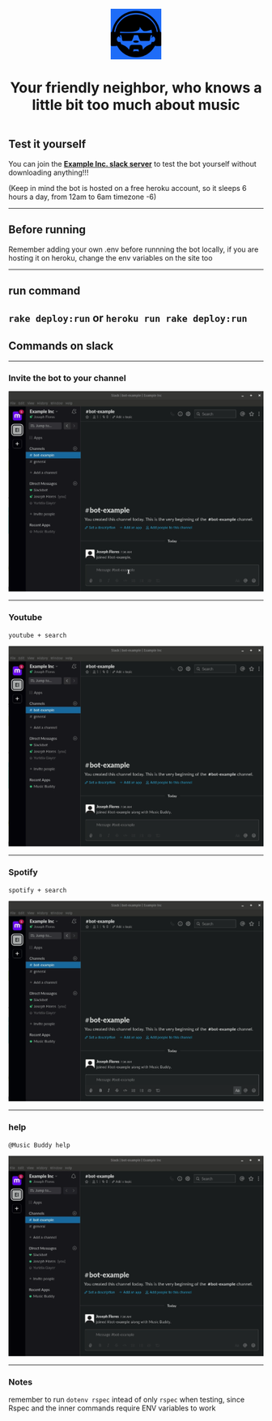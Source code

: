 <dl>
  <div class="headerWrapper" style="display:flex;flex-direction:column;align-items:center;margin:25px 0; text-align:center">
<img src="./images/manback.png" style="margin: 0 auto" height="100px" margin="auto">
<h1>Your friendly neighbor, who knows a little bit too much about music</h1>
</div>
  </dl>

## Test it yourself
You can join the [**Example Inc. slack server**](https://join.slack.com/t/example-inc-hq/shared_invite/enQtODkyODYzMTE5OTU4LTdkYTgxZmVjNzY2MWJhMWY5NjRlZDJmMjdkOWNmMjI0N2M1ZDc5NGIyNjY0YzEwYmIyMGU2NmYzNDU4ODk4NzY) to test the bot yourself without downloading anything!!!

(Keep in mind the bot is hosted on a free heroku account, so it sleeps 6 hours a day, from 12am to 6am timezone -6)

---

## Before running
Remember adding your own .env before runnning the bot locally, if you are hosting it on heroku, change the env variables on the site too

---
## run command
  `rake deploy:run` or
  `heroku run rake deploy:run`
---
## Commands on slack
---
### Invite the bot to your channel

![invite image](./images/invite.gif)

---
### Youtube
  `youtube + search`

![youtube command](./images/youtube.gif)

---
### Spotify
  `spotify + search`

![youtube command](./images/spotify.gif)

---
### help
  `@Music Buddy help`

![youtube command](./images/help.gif)

---
### Notes
remember to run `dotenv rspec` intead of only `rspec` when testing, since Rspec and the inner commands require ENV variables to work
